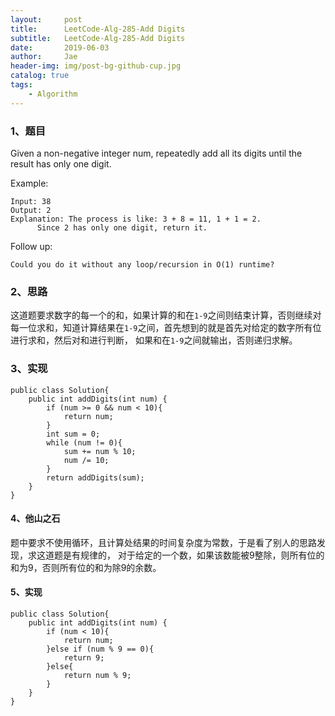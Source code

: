 ```yaml
---
layout:     post
title:      LeetCode-Alg-285-Add Digits
subtitle:   LeetCode-Alg-285-Add Digits
date:       2019-06-03
author:     Jae
header-img: img/post-bg-github-cup.jpg
catalog: true
tags:
    - Algorithm
---
```


### 1、题目

Given a non-negative integer num, repeatedly add all its digits until the result has only one digit.

Example:

    Input: 38
    Output: 2
    Explanation: The process is like: 3 + 8 = 11, 1 + 1 = 2.
          Since 2 has only one digit, return it.

Follow up:

    Could you do it without any loop/recursion in O(1) runtime?


### 2、思路

这道题要求数字的每一个的和，如果计算的和在```1-9```之间则结束计算，否则继续对每一位求和，知道计算结果在```1-9```之间，首先想到的就是首先对给定的数字所有位进行求和，然后对和进行判断，
如果和在```1-9```之间就输出，否则递归求解。

### 3、实现

    public class Solution{
        public int addDigits(int num) {
            if (num >= 0 && num < 10){
                return num;
            }
            int sum = 0;
            while (num != 0){
                sum += num % 10;
                num /= 10;
            }
            return addDigits(sum);
        }
    }

#### 4、他山之石

题中要求不使用循环，且计算处结果的时间复杂度为常数，于是看了别人的思路发现，求这道题是有规律的，
对于给定的一个数，如果该数能被9整除，则所有位的和为9，否则所有位的和为除9的余数。

#### 5、实现

    public class Solution{
        public int addDigits(int num) {
            if (num < 10){
                return num;
            }else if (num % 9 == 0){
                return 9;
            }else{
                return num % 9;
            }
        }
    }
